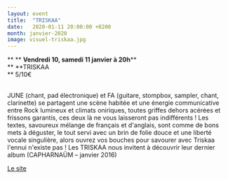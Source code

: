```yaml
---
layout: event
title:  "TRISKAA"
date:   2020-01-11 20:00:00 +0200
month: janvier-2020
image: visuel-triskaa.jpg
---
```


**
**
**Vendredi 10, samedi 11 janvier à 20h****  
** **TRISKAA  
** 5/10€



<br /> JUNE (chant, pad électronique) et FA (guitare, stompbox, sampler, chant, clarinette) se partagent une scène habitée et une énergie communicative entre Rock lumineux et climats oniriques, toutes griffes dehors acérées et frissons garantis, ces deux là ne vous laisseront pas indifférents ! Les textes, savoureux mélange de français et d'anglais, sont comme de bons mets à déguster, le tout servi avec un brin de folie douce et une liberté vocale singulière, alors ouvrez vos bouches pour savourer avec Triskaa l'ennui n'existe pas ! Les TRISKAA nous invitent à découvrir leur dernier album (CAPHARNAÜM – janvier 2016)





[Le site](http://www.triskaa.com)